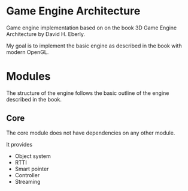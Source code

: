 # Game Engine Architecture

Game engine implementation based on on the book 3D Game Engine Architecture by David H. Eberly.

My goal is to implement the basic engine as described in the book with modern OpenGL.

# Modules

The structure of the engine follows the basic outline of the engine described in the book.

## Core

The core module does not have dependencies on any other module.

It provides

* Object system
* RTTI
* Smart pointer
* Controller
* Streaming